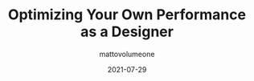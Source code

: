 ---
author: mattovolumeone
date: 2021-07-29
permalink: false
publisher: uxdesigncc
tags:
  - design
  - career
target_url: https://uxdesign.cc/optimizing-your-design-performance-925b3c8a84ef
title: Optimizing Your Own Performance as a Designer
---
